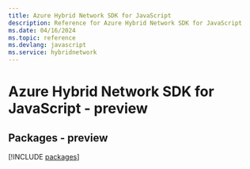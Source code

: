 ```yaml
---
title: Azure Hybrid Network SDK for JavaScript
description: Reference for Azure Hybrid Network SDK for JavaScript
ms.date: 04/16/2024
ms.topic: reference
ms.devlang: javascript
ms.service: hybridnetwork
---
```

# Azure Hybrid Network SDK for JavaScript - preview
## Packages - preview
[!INCLUDE [packages](hybrid-network-index.md)]